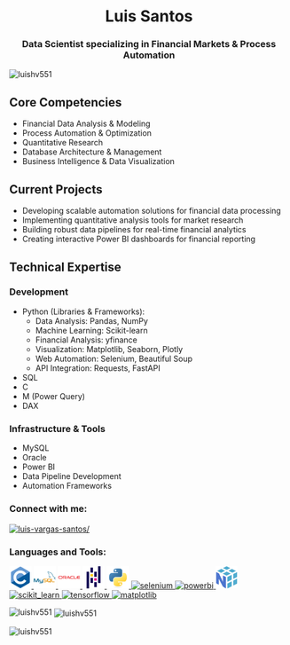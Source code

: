 <h1 align="center">Luis Santos</h1>
<h3 align="center">Data Scientist specializing in Financial Markets & Process Automation</h3>

<p align="left"> <img src="https://komarev.com/ghpvc/?username=luishv551&label=Profile%20views&color=0e75b6&style=flat" alt="luishv551" /> </p>

## Core Competencies
- Financial Data Analysis & Modeling
- Process Automation & Optimization
- Quantitative Research
- Database Architecture & Management
- Business Intelligence & Data Visualization

## Current Projects
- Developing scalable automation solutions for financial data processing
- Implementing quantitative analysis tools for market research
- Building robust data pipelines for real-time financial analytics
- Creating interactive Power BI dashboards for financial reporting

## Technical Expertise
### Development
- Python (Libraries & Frameworks):
  - Data Analysis: Pandas, NumPy
  - Machine Learning: Scikit-learn
  - Financial Analysis: yfinance
  - Visualization: Matplotlib, Seaborn, Plotly
  - Web Automation: Selenium, Beautiful Soup
  - API Integration: Requests, FastAPI
- SQL
- C
- M (Power Query)
- DAX

### Infrastructure & Tools
- MySQL
- Oracle
- Power BI
- Data Pipeline Development
- Automation Frameworks

<h3 align="left">Connect with me:</h3>
<p align="left">
<a href="https://linkedin.com/in/luis-vargas-santos/" target="blank"><img align="center" src="https://raw.githubusercontent.com/rahuldkjain/github-profile-readme-generator/master/src/images/icons/Social/linked-in-alt.svg" alt="luis-vargas-santos/" height="30" width="40" /></a>
</p>

<h3 align="left">Languages and Tools:</h3>
<p align="left"> 
<a href="https://www.cprogramming.com/" target="_blank" rel="noreferrer"> <img src="https://raw.githubusercontent.com/devicons/devicon/master/icons/c/c-original.svg" alt="c" width="40" height="40"/> </a> 
<a href="https://www.mysql.com/" target="_blank" rel="noreferrer"> <img src="https://raw.githubusercontent.com/devicons/devicon/master/icons/mysql/mysql-original-wordmark.svg" alt="mysql" width="40" height="40"/> </a> 
<a href="https://www.oracle.com/" target="_blank" rel="noreferrer"> <img src="https://raw.githubusercontent.com/devicons/devicon/master/icons/oracle/oracle-original.svg" alt="oracle" width="40" height="40"/> </a> 
<a href="https://pandas.pydata.org/" target="_blank" rel="noreferrer"> <img src="https://raw.githubusercontent.com/devicons/devicon/2ae2a900d2f041da66e950e4d48052658d850630/icons/pandas/pandas-original.svg" alt="pandas" width="40" height="40"/> </a> 
<a href="https://www.python.org" target="_blank" rel="noreferrer"> <img src="https://raw.githubusercontent.com/devicons/devicon/master/icons/python/python-original.svg" alt="python" width="40" height="40"/> </a> 
<a href="https://www.selenium.dev" target="_blank" rel="noreferrer"> <img src="https://raw.githubusercontent.com/detain/svg-logos/780f25886640cef088af994181646db2f6b1a3f8/svg/selenium-logo.svg" alt="selenium" width="40" height="40"/> </a> 
<a href="https://powerbi.microsoft.com/" target="_blank" rel="noreferrer"> <img src="https://raw.githubusercontent.com/microsoft/PowerBI-Icons/main/SVG/Power-BI.svg" alt="powerbi" width="40" height="40"/> </a>
<a href="https://numpy.org/" target="_blank" rel="noreferrer"> <img src="https://raw.githubusercontent.com/devicons/devicon/master/icons/numpy/numpy-original.svg" alt="numpy" width="40" height="40"/> </a>
<a href="https://scikit-learn.org/" target="_blank" rel="noreferrer"> <img src="https://upload.wikimedia.org/wikipedia/commons/0/05/Scikit_learn_logo_small.svg" alt="scikit_learn" width="40" height="40"/> </a>
<a href="https://www.tensorflow.org/" target="_blank" rel="noreferrer"> <img src="https://www.vectorlogo.zone/logos/tensorflow/tensorflow-icon.svg" alt="tensorflow" width="40" height="40"/> </a>
<a href="https://matplotlib.org/" target="_blank" rel="noreferrer"> <img src="https://raw.githubusercontent.com/valohai/ml-logos/master/matplotlib.svg" alt="matplotlib" width="40" height="40"/> </a>
</p>

<p><img align="left" src="https://github-readme-stats.vercel.app/api/top-langs?username=luishv551&show_icons=true&locale=en&layout=compact" alt="luishv551" /></p>

<p>&nbsp;<img align="center" src="https://github-readme-stats.vercel.app/api?username=luishv551&show_icons=true&locale=en" alt="luishv551" /></p>

<p><img align="center" src="https://github-readme-streak-stats.herokuapp.com/?user=luishv551&" alt="luishv551" /></p>
